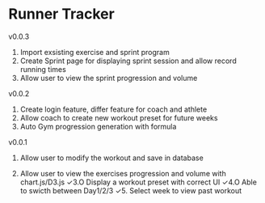 # Runner Tracker
v0.0.3
1. Import exsisting exercise and sprint program
2. Create Sprint page for displaying sprint session and allow record running times
3. Allow user to view the sprint progression and volume

v0.0.2
1. Create login feature, differ feature for coach and athlete
2. Allow coach to create new workout preset for future weeks
3. Auto Gym progression generation with formula

v0.0.1
1. Allow user to modify the workout and save in database
2. Allow user to view the exercises progression and volume with chart.js/D3.js
✓3.O Display a workout preset with correct UI
✓4.O Able to swicth between Day1/2/3
✓5. Select week to view past workout

    <PackageReference Include="Microsoft.AspNet.Cors" Version="5.3.0" />
    <PackageReference Include="Microsoft.EntityFrameworkCore.Tools" Version="8.0.10">
    <PackageReference Include="Microsoft.VisualStudio.Web.CodeGeneration.Design" Version="8.0.6" />
    <PackageReference Include="Npgsql.EntityFrameworkCore.PostgreSQL" Version="8.0.4" />
    <PackageReference Include="Swashbuckle.AspNetCore" Version="6.4.0" />

